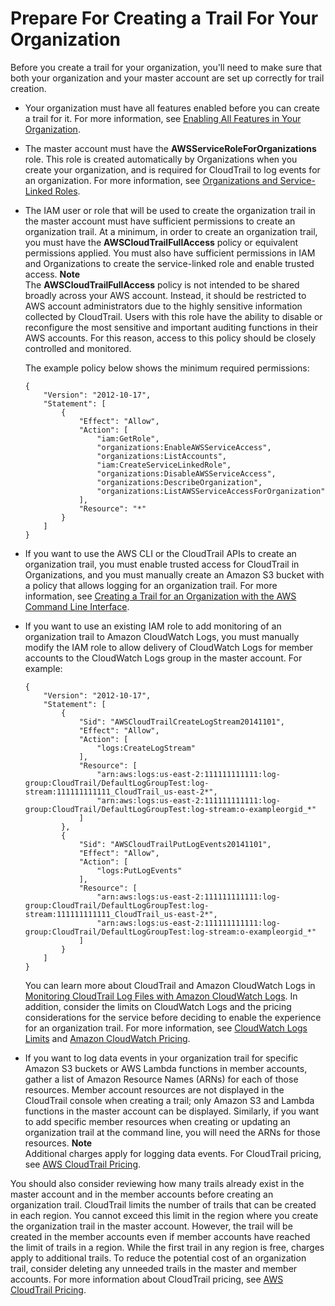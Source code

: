 # Prepare For Creating a Trail For Your Organization<a name="creating-an-organizational-trail-prepare"></a>

Before you create a trail for your organization, you'll need to make sure that both your organization and your master account are set up correctly for trail creation\. 
+ Your organization must have all features enabled before you can create a trail for it\. For more information, see [Enabling All Features in Your Organization](https://docs.aws.amazon.com/organizations/latest/userguide/orgs_manage_org_support-all-features.html)\.
+ The master account must have the **AWSServiceRoleForOrganizations** role\. This role is created automatically by Organizations when you create your organization, and is required for CloudTrail to log events for an organization\. For more information, see [Organizations and Service\-Linked Roles](https://docs.aws.amazon.com/organizations/latest/userguide/orgs_integrate_services.html#orgs_integrate_services-using_slrs)\.
+ The IAM user or role that will be used to create the organization trail in the master account must have sufficient permissions to create an organization trail\. At a minimum, in order to create an organization trail, you must have the **AWSCloudTrailFullAccess** policy or equivalent permissions applied\. You must also have sufficient permissions in IAM and Organizations to create the service\-linked role and enable trusted access\. 
**Note**  
The **AWSCloudTrailFullAccess** policy is not intended to be shared broadly across your AWS account\. Instead, it should be restricted to AWS account administrators due to the highly sensitive information collected by CloudTrail\. Users with this role have the ability to disable or reconfigure the most sensitive and important auditing functions in their AWS accounts\. For this reason, access to this policy should be closely controlled and monitored\.

  The example policy below shows the minimum required permissions:

  ```
  {
      "Version": "2012-10-17",
      "Statement": [
          {
              "Effect": "Allow",
              "Action": [
                  "iam:GetRole",
                  "organizations:EnableAWSServiceAccess",
                  "organizations:ListAccounts",
                  "iam:CreateServiceLinkedRole",
                  "organizations:DisableAWSServiceAccess",
                  "organizations:DescribeOrganization",
                  "organizations:ListAWSServiceAccessForOrganization"
              ],
              "Resource": "*"
          }
      ]
  }
  ```
+ If you want to use the AWS CLI or the CloudTrail APIs to create an organization trail, you must enable trusted access for CloudTrail in Organizations, and you must manually create an Amazon S3 bucket with a policy that allows logging for an organization trail\. For more information, see [Creating a Trail for an Organization with the AWS Command Line Interface](cloudtrail-create-and-update-an-organizational-trail-by-using-the-aws-cli.md)\.
+ If you want to use an existing IAM role to add monitoring of an organization trail to Amazon CloudWatch Logs, you must manually modify the IAM role to allow delivery of CloudWatch Logs for member accounts to the CloudWatch Logs group in the master account\. For example:

  ```
  {
      "Version": "2012-10-17",
      "Statement": [
          {
              "Sid": "AWSCloudTrailCreateLogStream20141101",
              "Effect": "Allow",
              "Action": [
                  "logs:CreateLogStream"
              ],
              "Resource": [
                  "arn:aws:logs:us-east-2:111111111111:log-group:CloudTrail/DefaultLogGroupTest:log-stream:111111111111_CloudTrail_us-east-2*",
                  "arn:aws:logs:us-east-2:111111111111:log-group:CloudTrail/DefaultLogGroupTest:log-stream:o-exampleorgid_*"
              ]
          },
          {
              "Sid": "AWSCloudTrailPutLogEvents20141101",
              "Effect": "Allow",
              "Action": [
                  "logs:PutLogEvents"
              ],
              "Resource": [
                  "arn:aws:logs:us-east-2:111111111111:log-group:CloudTrail/DefaultLogGroupTest:log-stream:111111111111_CloudTrail_us-east-2*",             
                  "arn:aws:logs:us-east-2:111111111111:log-group:CloudTrail/DefaultLogGroupTest:log-stream:o-exampleorgid_*"
              ]
          }
      ]
  }
  ```

  You can learn more about CloudTrail and Amazon CloudWatch Logs in [Monitoring CloudTrail Log Files with Amazon CloudWatch Logs](monitor-cloudtrail-log-files-with-cloudwatch-logs.md)\. In addition, consider the limits on CloudWatch Logs and the pricing considerations for the service before deciding to enable the experience for an organization trail\. For more information, see [CloudWatch Logs Limits](https://docs.aws.amazon.com/AmazonCloudWatch/latest/logs/cloudwatch_limits_cwl.html) and [Amazon CloudWatch Pricing](https://aws.amazon.com/cloudwatch/pricing/)\.
+ If you want to log data events in your organization trail for specific Amazon S3 buckets or AWS Lambda functions in member accounts, gather a list of Amazon Resource Names \(ARNs\) for each of those resources\. Member account resources are not displayed in the CloudTrail console when creating a trail; only Amazon S3 and Lambda functions in the master account can be displayed\. Similarly, if you want to add specific member resources when creating or updating an organization trail at the command line, you will need the ARNs for those resources\.
**Note**  
Additional charges apply for logging data events\. For CloudTrail pricing, see [AWS CloudTrail Pricing](https://aws.amazon.com/cloudtrail/pricing/)\. 

You should also consider reviewing how many trails already exist in the master account and in the member accounts before creating an organization trail\. CloudTrail limits the number of trails that can be created in each region\. You cannot exceed this limit in the region where you create the organization trail in the master account\. However, the trail will be created in the member accounts even if member accounts have reached the limit of trails in a region\. While the first trail in any region is free, charges apply to additional trails\. To reduce the potential cost of an organization trail, consider deleting any unneeded trails in the master and member accounts\. For more information about CloudTrail pricing, see [AWS CloudTrail Pricing](https://aws.amazon.com/cloudtrail/pricing/)\.